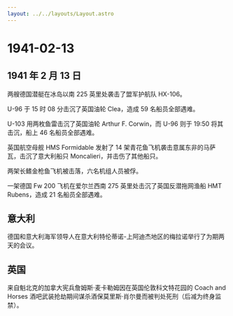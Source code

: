 ```yaml
---
layout: ../../layouts/Layout.astro
---
```


# 1941-02-13

## 1941 年 2 月 13 日

两艘德国潜艇在冰岛以南 225 英里处袭击了盟军护航队 HX-106。

U-96 于 15 时 08 分击沉了英国油轮 Clea，造成 59 名船员全部遇难。

U-103 用两枚鱼雷击沉了英国油轮 Arthur F. Corwin，而 U-96 则于 19:50
将其击沉，船上 46 名船员全部遇难。

英国航空母舰 HMS Formidable 发射了 14
架青花鱼飞机袭击意属东非的马萨瓦，击沉了意大利船只
Moncalieri，并击伤了其他船只。

两架长鳍金枪鱼飞机被击落，六名机组人员被俘。

一架德国 Fw 200 飞机在爱尔兰西南 275 英里处击沉了英国反潜拖网渔船 HMT
Rubens，造成 21 名船员全部遇难。

## 意大利

德国和意大利海军领导人在意大利特伦蒂诺-上阿迪杰地区的梅拉诺举行了为期两天的会议。

## 英国

来自魁北克的加拿大宪兵詹姆斯·麦卡勒姆因在英国伦敦科文特花园的 Coach and
Horses
酒吧武装抢劫期间谋杀酒保莫里斯·肖尔曼而被判处死刑（后减为终身监禁）。
